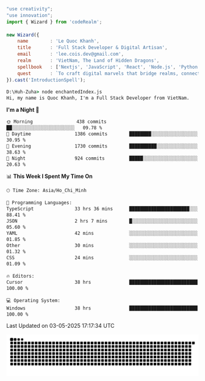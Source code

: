 <!--x axis divider-->

```js 
"use creativity";
"use innovation";
import { Wizard } from 'codeRealm';

new Wizard({
    name        : 'Le Quoc Khanh',
    title       : 'Full Stack Developer & Digital Artisan',
    email       : 'lee.cois.dev@gmail.com',
    realm       : 'VietNam, The Land of Hidden Dragons',
    spellbook   : ['Nextjs', 'JavaScript', 'React', 'Node.js', 'Python', 'Django', 'Cloud Services'],
    quest       : `To craft digital marvels that bridge realms, connect cultures, and bring imagination to life.`,
}).cast('IntroductionSpell');
```

```cmd
D:\Huh-Zuha> node enchantedIndex.js
Hi, my name is Quoc Khanh, I'm a Full Stack Developer from VietNam.
```
<!--START_SECTION:waka-->
**I'm a Night 🦉** 

```text
🌞 Morning                438 commits         ██░░░░░░░░░░░░░░░░░░░░░░░   09.78 % 
🌆 Daytime                1386 commits        ████████░░░░░░░░░░░░░░░░░   30.95 % 
🌃 Evening                1730 commits        ██████████░░░░░░░░░░░░░░░   38.63 % 
🌙 Night                  924 commits         █████░░░░░░░░░░░░░░░░░░░░   20.63 % 
```


📊 **This Week I Spent My Time On** 

```text
🕑︎ Time Zone: Asia/Ho_Chi_Minh

💬 Programming Languages: 
TypeScript               33 hrs 36 mins      ██████████████████████░░░   88.41 % 
JSON                     2 hrs 7 mins        █░░░░░░░░░░░░░░░░░░░░░░░░   05.60 % 
YAML                     42 mins             ░░░░░░░░░░░░░░░░░░░░░░░░░   01.85 % 
Other                    30 mins             ░░░░░░░░░░░░░░░░░░░░░░░░░   01.32 % 
CSS                      24 mins             ░░░░░░░░░░░░░░░░░░░░░░░░░   01.09 % 

🔥 Editors: 
Cursor                   38 hrs              █████████████████████████   100.00 % 

💻 Operating System: 
Windows                  38 hrs              █████████████████████████   100.00 % 
```


 Last Updated on 03-05-2025 17:17:34 UTC
<!--END_SECTION:waka-->
<picture>
  <source media="(prefers-color-scheme: dark)" srcset="https://raw.githubusercontent.com/leecois/leecois/output/github-contribution-grid-snake-dark.svg">
  <source media="(prefers-color-scheme: light)" srcset="https://raw.githubusercontent.com/leecois/leecois/output/github-contribution-grid-snake.svg">
  <img alt="github contribution grid snake animation" src="https://raw.githubusercontent.com/leecois/leecois/output/github-contribution-grid-snake.svg">
</picture>

